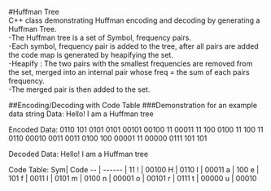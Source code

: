 #Huffman Tree <br>
	C++ class demonstrating Huffman encoding and decoding by generating a Huffman Tree.<br>
	-The Huffman tree is a set of Symbol, frequency pairs. <br>
	-Each symbol, frequency pair is added to the tree, 
	after all pairs are added the code map is generated by heapifying the set.<br>
	-Heapify : The two pairs with the smallest frequencies are removed from the set, merged into an
	internal pair whose freq = the sum of each pairs frequency.<br> 
	-The merged pair is then added to the set.

##Encoding/Decoding with Code Table
###Demonstration for an example data string
Data:
Hello! I am a Huffman tree

Encoded Data:
0110 101 0101 0101 00101 00100 11 00011 11 100 0100 11 100 11 0110 00010 0011 0011 0100 100 00001 11 00000 0111 101 101 

Decoded Data:
Hello! I am a Huffman tree

Code Table:
Sym| Code
-- | ------
   |     11
 ! |  00100
 H |   0110
 I |  00011
 a |    100
 e |    101
 f |   0011
 l |   0101
 m |   0100
 n |  00001
 o |  00101
 r |   0111
 t |  00000
 u |  00010
